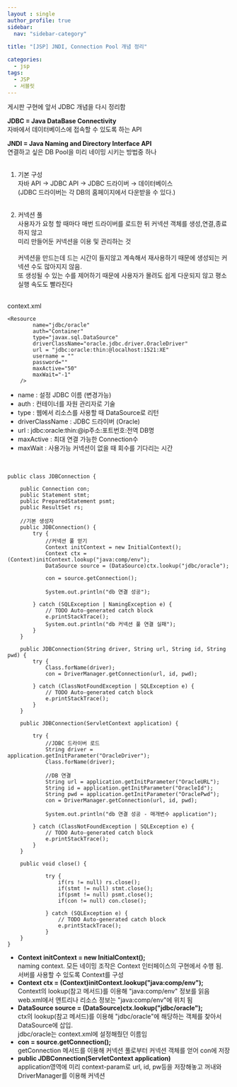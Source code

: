 ```yaml
---
layout : single
author_profile: true
sidebar: 
  nav: "sidebar-category"
  
title: "[JSP] JNDI, Connection Pool 개념 정리"

categories:
  - jsp
tags:
  - JSP
  - 서블릿
---
```


게시판 구현에 앞서 JDBC 개념을 다시 정리함

**JDBC = Java DataBase Connectivity**<br/>
자바에서 데이터베이스에 접속할 수 있도록 하는 API

**JNDI = Java Naming and Directory Interface API**<br/>
연결하고 싶은 DB Pool을 미리 네이밍 시키는 방법중 하나
<br/><br/>
1) 기본 구성<br/>
자바 API → JDBC API → JDBC 드라이버 → 데이터베이스<br/>
(JDBC 드라이버는 각 DB의 홈페이지에서 다운받을 수 있다.)<br/><br/>

2) 커넥션 풀<br/>
사용자가 요청 할 때마다 매번 드라이버를 로드한 뒤 커넥션 객체를 생성,연결,종료 하지 않고<br/>
미리 만들어둔 커넥션을 이용 및 관리하는 것<br/><br/>커넥션을 만드는데 드는 시간이 들지않고 계속해서 재사용하기 때문에 생성되는 커넥션 수도 많아지지 않음.<br/>
또 생성될 수 있는 수를 제어하기 때문에 
사용자가 몰려도 쉽게 다운되지 않고 평소 실행 속도도 빨라진다<br/><br/>

context.xml
~~~
<Resource 
    	name="jdbc/oracle"
    	auth="Container"
    	type="javax.sql.DataSource"
    	driverClassName="oracle.jdbc.driver.OracleDriver"
    	url = "jdbc:oracle:thin:@localhost:1521:XE"
    	username = ""
    	password=""
    	maxActive="50"
    	maxWait="-1"
    />  
~~~

 - name : 설정 JDBC 이름 (변경가능)
 - auth : 컨테이너를 자원 관리자로 기술
 - type : 웹에서 리소스를 사용할 때 DataSource로 리턴
 - driverClassName : JDBC 드라이버 (Oracle)
 - url : jdbc:oracle:thin:@ip주소:포트번호:전역 DB명
 - maxActive : 최대 연결 가능한 Connection수
 - maxWait : 사용가능 커넥션이 없을 때 회수를 기다리는 시간
<br/><br/><br/>

~~~
public class JDBConnection {

	public Connection con;
	public Statement stmt;
	public PreparedStatement psmt;
	public ResultSet rs;
	
	//기본 생성자
	public JDBConnection() {
		try {
			//커넥션 풀 얻기
			Context initContext = new InitialContext();
			Context ctx = (Context)initContext.lookup("java:comp/env");
			DataSource source = (DataSource)ctx.lookup("jdbc/oracle");
			
			con = source.getConnection();
			
			System.out.println("db 연결 성공");
			
		} catch (SQLException | NamingException e) {
			// TODO Auto-generated catch block
			e.printStackTrace();
			System.out.println("db 커넥션 풀 연결 실패");
		}
	}
	
	public JDBConnection(String driver, String url, String id, String pwd) {
		try {
			Class.forName(driver);
			con = DriverManager.getConnection(url, id, pwd);
			
		} catch (ClassNotFoundException | SQLException e) {
			// TODO Auto-generated catch block
			e.printStackTrace();
		}
	}
	
	public JDBConnection(ServletContext application) {

		try {
			//JDBC 드라이버 로드
			String driver = application.getInitParameter("OracleDriver");			
			Class.forName(driver);
			
			//DB 연결
			String url = application.getInitParameter("OracleURL");
			String id = application.getInitParameter("OracleId");
			String pwd = application.getInitParameter("OraclePwd");
			con = DriverManager.getConnection(url, id, pwd); 
			
			System.out.println("db 연결 성공 - 매개변수 application");
			
		} catch (ClassNotFoundException | SQLException e) {
			// TODO Auto-generated catch block
			e.printStackTrace();
		}
	}
	
	public void close() {
		
			try {
				if(rs != null) rs.close();
				if(stmt != null) stmt.close();
				if(psmt != null) psmt.close();
				if(con != null) con.close();
				
			} catch (SQLException e) {
				// TODO Auto-generated catch block
				e.printStackTrace();
			}
	}
}
~~~

 - **Context initContext = new InitialContext();**<br/>
   naming context. 모든 네이밍 조작은 Context 인터페이스의 구현에서 수행 됨. 서버를 사용할 수 있도록 Context를 구성<br/>
 - **Context ctx = (Context)initContext.lookup("java:comp/env");**<br/>
 Context의 lookup(참고 메서드)를 이용해 "java:comp/env" 정보를 읽음<br/>
web.xml에서 앤트리나 리소스 정보는 "java:comp/env"에 위치 됨<br/>
 - **DataSource source = (DataSource)ctx.lookup("jdbc/oracle");**<br/>
 ctx의 lookup(참고 메서드)를 이용해 "jdbc/oracle"에 해당하는 객체를 찾아서 DataSource에 삽입.<br/>jdbc/oracle는 context.xml에 설정해줬던 이름임 <br/>
- **con = source.getConnection();**<br/>
getConnection 메서드를 이용해 커넥션 풀로부터 커넥션 객체를 얻어 con에 저장<br/> 
- **public JDBConnection(ServletContext application)**<br/> 
application영역에 미리 context-param로 url, id, pw등을 저장해놓고 꺼내와 DriverManager를 이용해 커넥션
 

